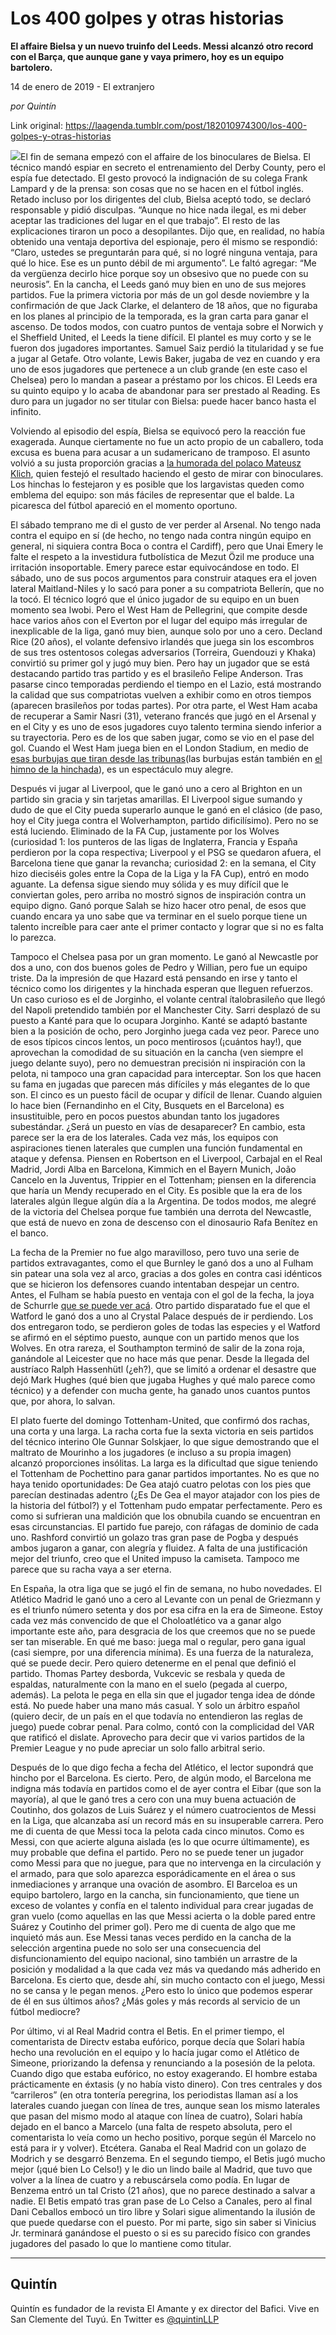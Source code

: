 # Los 400 golpes y otras historias

**El affaire Bielsa y un nuevo truinfo del Leeds. Messi alcanzó otro record con el Barça, que aunque gane y vaya primero, hoy es un equipo bartolero.**

14 de enero de 2019 - El extranjero

_por Quintín_

Link original: https://laagenda.tumblr.com/post/182010974300/los-400-golpes-y-otras-historias

![](https://64.media.tumblr.com/3e1266a5d1d7c714e24efae2e8e5e7d6/tumblr_inline_plcdjf8lHw1t6q87u_500.png)El fin de semana empezó con el affaire de los binoculares de Bielsa. El técnico mandó espiar en secreto el entrenamiento del Derby County, pero el espía fue detectado. El gesto provocó la indignación de su colega Frank Lampard y de la prensa: son cosas que no se hacen en el fútbol inglés. Retado incluso por los dirigentes del club, Bielsa aceptó todo, se declaró responsable y pidió disculpas. “Aunque no hice nada ilegal, es mi deber aceptar las tradiciones del lugar en el que trabajo”. El resto de las explicaciones tiraron un poco a desopilantes. Dijo que, en realidad, no había obtenido una ventaja deportiva del espionaje, pero él mismo se respondió: “Claro, ustedes se preguntarán para qué, si no logré ninguna ventaja, para qué lo hice. Ese es un punto débil de mi argumento”. Le faltó agregar: “Me da vergüenza decirlo hice porque soy un obsesivo que no puede con su neurosis”. En la cancha, el Leeds ganó muy bien en uno de sus mejores partidos. Fue la primera victoria por más de un gol desde noviembre y la confirmación de que Jack Clarke, el delantero de 18 años, que no figuraba en los planes al principio de la temporada, es la gran carta para ganar el ascenso. De todos modos, con cuatro puntos de ventaja sobre el Norwich y el Sheffield United, el Leeds la tiene difícil. El plantel es muy corto y se le fueron dos jugadores importantes. Samuel Saiz perdió la titularidad y se fue a jugar al Getafe. Otro volante, Lewis Baker, jugaba de vez en cuando y era uno de esos jugadores que pertenece a un club grande (en este caso el Chelsea) pero lo mandan a pasear a préstamo por los chicos. El Leeds era su quinto equipo y lo acaba de abandonar para ser prestado al Reading. Es duro para un jugador no ser titular con Bielsa: puede hacer banco hasta el infinito. 

Volviendo al episodio del espía, Bielsa se equivocó pero la reacción fue exagerada. Aunque ciertamente no fue un acto propio de un caballero, toda excusa es buena para acusar a un sudamericano de tramposo. El asunto volvió a su justa proporción gracias a [la humorada del polaco Mateusz Klich](https://twitter.com/joshblades1/status/1083848749435240450), quien festejó el resultado haciendo el gesto de mirar con binoculares. Los hinchas lo festejaron y es posible que los largavistas queden como emblema del equipo: son más fáciles de representar que el balde. La picaresca del fútbol apareció en el momento oportuno.  

El sábado temprano me di el gusto de ver perder al Arsenal. No tengo nada contra el equipo en sí (de hecho, no tengo nada contra ningún equipo en general, ni siquiera contra Boca o contra el Cardiff), pero que Unai Emery le falte el respeto a la investidura futbolística de Mezut Özil me produce una irritación insoportable. Emery parece estar equivocándose en todo. El sábado, uno de sus pocos argumentos para construir ataques era el joven lateral Maitland-Niles y lo sacó para poner a su compatriota Bellerín, que no la tocó. El técnico logró que el único jugador de su equipo en un buen momento sea Iwobi. Pero el West Ham de Pellegrini, que compite desde hace varios años con el Everton por el lugar del equipo más irregular de inexplicable de la liga, ganó muy bien, aunque solo por uno a cero. Decland Rice (20 años), el volante defensivo irlandés que juega sin los escombros de sus tres ostentosos colegas adversarios (Torreira, Guendouzi y Khaka) convirtió su primer gol y jugó muy bien. Pero hay un jugador que se está destacando partido tras partido y es el brasileño Felipe Anderson. Tras pasarse cinco temporadas perdiendo el tiempo en el Lazio, está mostrando la calidad que sus compatriotas vuelven a exhibir como en otros tiempos (aparecen brasileños por todas partes). Por otra parte, el West Ham acaba de recuperar a Samir Nasri (31), veterano francés que jugó en el Arsenal y en el City y es uno de esos jugadores cuyo talento termina siendo inferior a su trayectoria. Pero es de los que saben jugar, como se vio en el pase del gol. Cuando el West Ham juega bien en el London Stadium, en medio de [esas burbujas que tiran desde las tribunas](https://www.youtube.com/watch?v=UCnRryq8Law)(las burbujas están también en [el himno de la hinchada](https://www.youtube.com/watch?v=UCnRryq8Law)), es un espectáculo muy alegre.





Después vi jugar al Liverpool, que le ganó uno a cero al Brighton en un partido sin gracia y sin tarjetas amarillas. El Liverpool sigue sumando y dudo de que el City pueda superarlo aunque le ganó en el clásico (de paso, hoy el City juega contra el Wolverhampton, partido dificilísimo). Pero no se está luciendo. Eliminado de la FA Cup, justamente por los Wolves (curiosidad 1: los punteros de las ligas de Inglaterra, Francia y España perdieron por la copa respectiva; Liverpool y el PSG se quedaron afuera, el Barcelona tiene que ganar la revancha; curiosidad 2: en la semana, el City hizo dieciséis goles entre la Copa de la Liga y la FA Cup), entró en modo aguante. La defensa sigue siendo muy sólida y es muy difícil que le conviertan goles, pero arriba no mostró signos de inspiración contra un equipo digno. Ganó porque Salah se hizo hacer otro penal, de esos que cuando encara ya uno sabe que va terminar en el suelo porque tiene un talento increíble para caer ante el primer contacto y lograr que si no es falta lo parezca. 

Tampoco el Chelsea pasa por un gran momento. Le ganó al Newcastle por dos a uno, con dos buenos goles de Pedro y Willian, pero fue un equipo triste. Da la impresión de que Hazard está pensando en irse y tanto el técnico como los dirigentes y la hinchada esperan que lleguen refuerzos. Un caso curioso es el de Jorginho, el volante central ítalobrasileño que llegó del Napoli pretendido también por el Manchester City. Sarri desplazó de su puesto a Kanté para que lo ocupara Jorginho. Kanté se adaptó bastante bien a la posición de ocho, pero Jorginho juega cada vez peor. Parece uno de esos típicos cincos lentos, un poco mentirosos (¡cuántos hay!), que aprovechan la comodidad de su situación en la cancha (ven siempre el juego delante suyo), pero no demuestran precisión ni inspiración con la pelota, ni tampoco una gran capacidad para interceptar. Son los que hacen su fama en jugadas que parecen más difíciles y más elegantes de lo que son. El cinco es un puesto fácil de ocupar y difícil de llenar. Cuando alguien lo hace bien (Fernandinho en el City, Busquets en el Barcelona) es insustituible, pero en pocos puestos abundan tanto los jugadores subestándar. ¿Será un puesto en vías de desaparecer? En cambio, esta parece ser la era de los laterales. Cada vez más, los equipos con aspiraciones tienen laterales que cumplen una función fundamental en ataque y defensa. Piensen en Robertson en el Liverpool, Carbajal en el Real Madrid, Jordi Alba en Barcelona, Kimmich en el Bayern Munich, João Cancelo en la Juventus, Trippier en el Tottenham; piensen en la diferencia que haría un Mendy recuperado en el City. Es posible que la era de los laterales algún llegue algún día a la Argentina. De todos modos, me alegré de la victoria del Chelsea porque fue también una derrota del Newcastle, que está de nuevo en zona de descenso con el dinosaurio Rafa Benítez en el banco. 

La fecha de la Premier no fue algo maravilloso, pero tuvo una serie de partidos extravagantes, como el que Burnley le ganó dos a uno al Fulham sin patear una sola vez al arco, gracias a dos goles en contra casi idénticos que se hicieron los defensores cuando intentaban despejar un centro. Antes, el Fulham se había puesto en ventaja con el gol de la fecha, la joya de Schurrle [que se puede ver acá](https://libero.pe/futbol-internacional/1392943-premier-league-burnley-le-gano-fulham-rematar-tiro-arco). Otro partido disparatado fue el que el Watford le ganó dos a uno al Crystal Palace después de ir perdiendo. Los dos entregaron todo, se perdieron goles de todas las especies y el Watford se afirmó en el séptimo puesto, aunque con un partido menos que los Wolves. En otra rareza, el Southampton terminó de salir de la zona roja, ganándole al Leicester que no hace más que penar. Desde la llegada del austríaco Ralph Hassenhütl (¿eh?), que se limitó a ordenar el desastre que dejó Mark Hughes (qué bien que jugaba Hughes y qué malo parece como técnico) y a defender con mucha gente, ha ganado unos cuantos puntos que, por ahora, lo salvan.



El plato fuerte del domingo Tottenham-United, que confirmó dos rachas, una corta y una larga. La racha corta fue la sexta victoria en seis partidos del técnico interino Ole Gunnar Solskjaer, lo que sigue demostrando que el maltrato de Mourinho a los jugadores (e incluso a su propia imagen) alcanzó proporciones insólitas. La larga es la dificultad que sigue teniendo el Tottenham de Pochettino para ganar partidos importantes. No es que no haya tenido oportunidades: De Gea atajó cuatro pelotas con los pies que parecían destinadas adentro (¿Es De Gea el mayor atajador con los pies de la historia del fútbol?) y el Tottenham pudo empatar perfectamente. Pero es como si sufrieran una maldición que los obnubila cuando se encuentran en esas circunstancias. El partido fue parejo, con ráfagas de dominio de cada uno. Rashford convirtió un golazo tras gran pase de Pogba y después ambos jugaron a ganar, con alegría y fluidez. A falta de una justificación mejor del triunfo, creo que el United impuso la camiseta. Tampoco me parece que su racha vaya a ser eterna. 

En España, la otra liga que se jugó el fin de semana, no hubo novedades. El Atlético Madrid le ganó uno a cero al Levante con un penal de Griezmann y es el triunfo número setenta y dos por esa cifra en la era de Simeone. Estoy cada vez más convencido de que el Choloatlético va a ganar algo importante este año, para desgracia de los que creemos que no se puede ser tan miserable. En qué me baso: juega mal o regular, pero gana igual (casi siempre, por una diferencia mínima). Es una fuerza de la naturaleza, qué se puede decir. Pero quiero detenerme en el penal que definió el partido. Thomas Partey desborda, Vukcevic se resbala y queda de espaldas, naturalmente con la mano en el suelo (pegada al cuerpo, además). La pelota le pega en ella sin que el jugador tenga idea de dónde está. No puede haber una mano más casual. Y solo un árbitro español (quiero decir, de un país en el que todavía no entendieron las reglas de juego) puede cobrar penal. Para colmo, contó con la complicidad del VAR que ratificó el dislate. Aprovecho para decir que vi varios partidos de la Premier League y no pude apreciar un solo fallo arbitral serio.

Después de lo que digo fecha a fecha del Atlético, el lector supondrá que hincho por el Barcelona. Es cierto. Pero, de algún modo, el Barcelona me indigna más todavía en partidos como el de ayer contra el Eibar (que son la mayoría), al que le ganó tres a cero con una muy buena actuación de Coutinho, dos golazos de Luis Suárez y el número cuatrocientos de Messi en la Liga, que alcanzaba así un record más en su insuperable carrera. Pero me di cuenta de que Messi toca la pelota cada cinco minutos. Como es Messi, con que acierte alguna aislada (es lo que ocurre últimamente), es muy probable que defina el partido. Pero no se puede tener un jugador como Messi para que no juegue, para que no intervenga en la circulación y el armado, para que solo aparezca esporádicamente en el área o sus inmediaciones y arranque una ovación de asombro. El Barceloa es un equipo bartolero, largo en la cancha, sin funcionamiento, que tiene un exceso de volantes y confía en el talento individual para crear jugadas de gran vuelo (como aquellas en las que Messi acierta o la doble pared entre Suárez y Coutinho del primer gol). Pero me di cuenta de algo que me inquietó más aun. Ese Messi tanas veces perdido en la cancha de la selección argentina puede no solo ser una consecuencia del disfuncionamiento del equipo nacional, sino también un arrastre de la posición y modalidad a la que cada vez más va quedando más adherido en Barcelona. Es cierto que, desde ahí, sin mucho contacto con el juego, Messi no se cansa y le pegan menos. ¿Pero esto lo único que podemos esperar de él en sus últimos años? ¿Más goles y más records al servicio de un fútbol mediocre?

Por último, vi al Real Madrid contra el Betis. En el primer tiempo, el comentarista de Directv estaba eufórico, porque decía que Solari había hecho una revolución en el equipo y lo hacía jugar como el Atlético de Simeone, priorizando la defensa y renunciando a la posesión de la pelota. Cuando digo que estaba eufórico, no estoy exagerando. El hombre estaba prácticamente en éxtasis (y no había visto dinero). Con tres centrales y dos “carrileros” (en otra tontería peregrina, los periodistas llaman así a los laterales cuando juegan con línea de tres, aunque sean los mismo laterales que pasan del mismo modo al ataque con línea de cuatro), Solari había dejado en el banco a Marcelo (una falta de respeto absoluta, pero el comentarista lo veía como un hecho positivo, porque según él Marcelo no está para ir y volver). Etcétera. Ganaba el Real Madrid con un golazo de Modrich y se desgarró Benzema. En el segundo tiempo, el Betis jugó mucho mejor (¡qué bien Lo Celso!) y le dio un lindo baile al Madrid, que tuvo que volver a la línea de cuatro y a rebuscársela como podía. En lugar de Benzema entró un tal Cristo (21 años), que no parece destinado a salvar a nadie. El Betis empató tras gran pase de Lo Celso a Canales, pero al final Dani Ceballos embocó un tiro libre y Solari sigue alimentando la ilusión de que puede quedarse con el puesto. Por mi parte, sigo sin saber si Vinicius Jr. terminará ganándose el puesto o si es su parecido físico con grandes jugadores del pasado lo que lo mantiene como titular. 



---

Quintín
-------

 Quintín es fundador de la revista El Amante y ex director del Bafici. Vive en San Clemente del Tuyú. En Twitter es [@quintinLLP](https://twitter.com/quintinLLP) 

